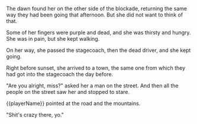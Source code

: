 The dawn found her on the other side of the blockade, returning the same way they had been going that afternoon. But she did not want to think of that.

Some of her fingers were purple and dead, and she was thirsty and hungry. She was in pain, but she kept walking.

On her way, she passed the stagecoach, then the dead driver, and she kept going.

Right before sunset, she arrived to a town, the same one from which they had got into the stagecoach the day before.

"Are you alright, miss?" asked her a man on the street. And then all the people on the street saw her and stopped to stare.

{{playerName}} pointed at the road and the mountains.

"Shit's crazy there, yo."
